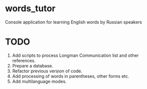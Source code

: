 # words_tutor
Сonsole application for learning English words by Russian speakers

# TODO
1. Add scripts to process Longman Communication list and other references.
2. Prepare a database.
3. Refactor previous version of code.
4. Add processing of words in parentheses, other forms etc.
5. Add multilanguage modes.